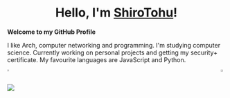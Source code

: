 <h1 align="center">Hello, I'm <a href="https://shirotohu.dev">ShiroTohu</a>!</h1>

**Welcome to my GitHub Profile**

I like Arch, computer networking and programming. I'm studying computer science. Currently working on personal projects and getting my security+ certificate. My favourite languages are JavaScript and Python.

<!--
<p>
  <img alt="Git" src="https://img.shields.io/badge/-Git-F05032?style=flat-square&logo=git&logoColor=white" />
  <img alt="GitHub" src="https://img.shields.io/badge/GitHub-black?style=flat-square&logo=Github&logoColor=white" />
  <img alt="NPM" src="https://img.shields.io/badge/-NPM-CB3837?style=flat-square&logo=npm&logoColor=white" />
  <img alt="HTML5" src="https://img.shields.io/badge/-HTML5-E34F26?style=flat-square&logo=html5&logoColor=white" />
  <img alt="JavaScript" src="https://img.shields.io/badge/JavaScript-yellow?style=flat-square&logo=JavaScript&logoColor=white">
  <img alt="Nodejs" src="https://img.shields.io/badge/-Nodejs-43853d?style=flat-square&logo=Node.js&logoColor=white" />
  <img alt="Python" src="https://img.shields.io/badge/Python-blue?style=flat-square&logo=python&logoColor=white" />
  <img alt="Bootstrap" src="https://img.shields.io/badge/Bootstrap-purple?style=flat-square&logo=Bootstrap&logoColor=white" />
  <img alt="CSS" src="https://img.shields.io/badge/CSS-blue?style=flat-square&logo=CSS3&logoColor=white" />
  <img alt="C Sharp" src="https://img.shields.io/badge/C%20Sharp-purple?style=flat-square&logo=C%20Sharp&logoColor=white" />
  <img alt="Vite" src="https://img.shields.io/badge/Vite-purple?style=flat-square&logo=Vite&logoColor=white" />
  <img alt="Flask" src="https://img.shields.io/badge/Flask-black?style=flat-square&logo=Flask&logoColor=white" />
  <img alt="Visual Studio Code" src="https://img.shields.io/badge/Visual%20Studio-blue?style=flat-square&logo=visualstudiocode&logoColor=white" />
  <img alt="Vim" src="https://img.shields.io/badge/Vim-green?style=flat-square&logo=Vim&logoColor=white" />
  <img alt="Three.js" src="https://img.shields.io/badge/ThreeJS-black?style=flat-square&logo=threedotjs&logoColor=white" />
  <img alt="Blender" src="https://img.shields.io/badge/Blender-orange?style=flat-square&logo=Blender&logoColor=white" />
  <img alt="Mitsubishi" src="https://img.shields.io/badge/Mitsubishi-ff0000?style=flat-square&logo=mitsubishi&logoColor=white" />
</p>
-->

<div style="display: flex; justify-content: space-between;">
  <picture>
    <source
      srcset="https://github-readme-stats.vercel.app/api?username=shirotohu&show_icons=true&theme=dark"
      media="(prefers-color-scheme: dark)"
    />
    <source
      srcset="https://github-readme-stats.vercel.app/api?username=shirotohu&show_icons=true"
      media="(prefers-color-scheme: light), (prefers-color-scheme: no-preference)"
    />
    <img src="https://github-readme-stats.vercel.app/api?username=shirotohu&show_icons=true" width=47%/>
  </picture>
  
  <!-- Leet code, like half the time this is down -->
  <picture>
    <img src="https://leetcard.jacoblin.cool/shirotohu?theme=dark&font=Noto%20Sans%20Mro" width=49% align="right"/>
  </picture>
</div>

 <a href="https://tryhackme.com/p/ShiroTohu"><img src="https://img.shields.io/badge/TryHackMe-212C42?style=for-the-badge&logo=TryHackMe&logoColor=white"></a> 
